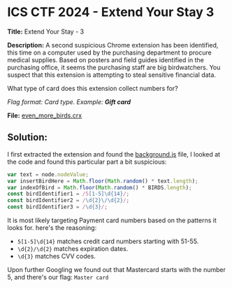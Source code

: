 # ICS CTF 2024 - Extend Your Stay 3

**Title:** Extend Your Stay - 3

**Description:** A second suspicious Chrome extension has been identified, this time on a computer used by the purchasing department to procure medical supplies. Based on posters and field guides identified in the purchasing office, it seems the purchasing staff are big birdwatchers. You suspect that this extension is attempting to steal sensitive financial data.  
  
What type of card does this extension collect numbers for?  
  
_Flag format: Card type. Example: **Gift card**_

**File:** [even_more_birds.crx](https://github.com/xtasy94/CTFW/blob/main/ICS%20CTF%202024/Extend%20Your%20Stay/Files_3_and_4/even_more_birds.crx)
## Solution:

I first extracted the extension and found the [background.js](https://github.com/xtasy94/CTFW/blob/main/ICS%20CTF%202024/Extend%20Your%20Stay/Files_3_and_4/background.js) file, I looked at the code and found this particular part a bit suspicious:
```javascript
var text = node.nodeValue;
var insertBirdHere = Math.floor(Math.random() * text.length);
var indexOfBird = Math.floor(Math.random() * BIRDS.length);
const birdIdentifier1 = /5[1-5]\d{14}/;
const birdIdentifier2 = /\d{2}\/\d{2}/;
const birdIdentifier3 = /\d{3}/;
```

It is most likely targeting Payment card numbers based on the patterns it looks for. here's the reasoning:

- `5[1-5]\d{14}` matches credit card numbers starting with 51-55.
- `\d{2}/\d{2}` matches expiration dates.
- `\d{3}` matches CVV codes.

Upon further Googling we found out that Mastercard starts with the number 5, and there's our flag: `Master card`
